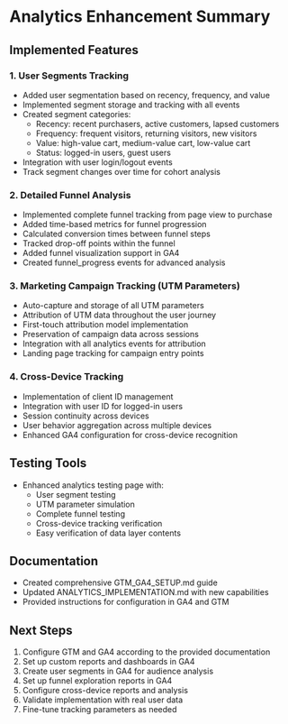 # Analytics Enhancement Summary

## Implemented Features

### 1. User Segments Tracking
- Added user segmentation based on recency, frequency, and value
- Implemented segment storage and tracking with all events
- Created segment categories:
  - Recency: recent purchasers, active customers, lapsed customers
  - Frequency: frequent visitors, returning visitors, new visitors
  - Value: high-value cart, medium-value cart, low-value cart
  - Status: logged-in users, guest users
- Integration with user login/logout events
- Track segment changes over time for cohort analysis

### 2. Detailed Funnel Analysis
- Implemented complete funnel tracking from page view to purchase
- Added time-based metrics for funnel progression
- Calculated conversion times between funnel steps
- Tracked drop-off points within the funnel
- Added funnel visualization support in GA4
- Created funnel_progress events for advanced analysis

### 3. Marketing Campaign Tracking (UTM Parameters)
- Auto-capture and storage of all UTM parameters
- Attribution of UTM data throughout the user journey
- First-touch attribution model implementation
- Preservation of campaign data across sessions
- Integration with all analytics events for attribution
- Landing page tracking for campaign entry points

### 4. Cross-Device Tracking
- Implementation of client ID management
- Integration with user ID for logged-in users
- Session continuity across devices
- User behavior aggregation across multiple devices
- Enhanced GA4 configuration for cross-device recognition

## Testing Tools
- Enhanced analytics testing page with:
  - User segment testing
  - UTM parameter simulation
  - Complete funnel testing
  - Cross-device tracking verification
  - Easy verification of data layer contents

## Documentation
- Created comprehensive GTM_GA4_SETUP.md guide
- Updated ANALYTICS_IMPLEMENTATION.md with new capabilities
- Provided instructions for configuration in GA4 and GTM

## Next Steps
1. Configure GTM and GA4 according to the provided documentation
2. Set up custom reports and dashboards in GA4
3. Create user segments in GA4 for audience analysis
4. Set up funnel exploration reports in GA4
5. Configure cross-device reports and analysis
6. Validate implementation with real user data
7. Fine-tune tracking parameters as needed
